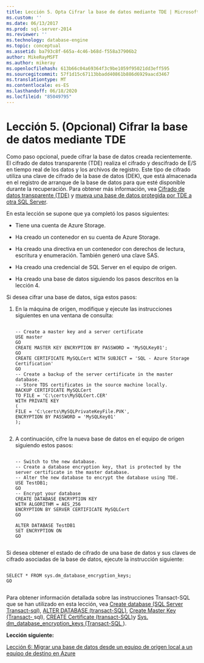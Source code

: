 ```yaml
---
title: Lección 5. Opta Cifrar la base de datos mediante TDE | Microsoft Docs
ms.custom: ''
ms.date: 06/13/2017
ms.prod: sql-server-2014
ms.reviewer: ''
ms.technology: database-engine
ms.topic: conceptual
ms.assetid: ba793c8f-665a-4c46-b68d-f558a37906b2
author: MikeRayMSFT
ms.author: mikeray
ms.openlocfilehash: 613b66c04a69364f3c9be1059f95021dd3eff595
ms.sourcegitcommit: 57f1d15c67113bbadd40861b886d6929aacd3467
ms.translationtype: MT
ms.contentlocale: es-ES
ms.lasthandoff: 06/18/2020
ms.locfileid: "85049795"
---
```

# <a name="lesson-5-optional-encrypt-your-database-using-tde"></a>Lección 5. (Opcional) Cifrar la base de datos mediante TDE
  Como paso opcional, puede cifrar la base de datos creada recientemente. El cifrado de datos transparente (TDE) realiza el cifrado y descifrado de E/S en tiempo real de los datos y los archivos de registro. Este tipo de cifrado utiliza una clave de cifrado de la base de datos (DEK), que está almacenada en el registro de arranque de la base de datos para que esté disponible durante la recuperación. Para obtener más información, vea [Cifrado de datos transparente &#40;TDE&#41;](security/encryption/transparent-data-encryption.md) y [mueva una base de datos protegida por TDE a otra SQL Server](security/encryption/move-a-tde-protected-database-to-another-sql-server.md).  
  
 En esta lección se supone que ya completó los pasos siguientes:  
  
-   Tiene una cuenta de Azure Storage.  
  
-   Ha creado un contenedor en su cuenta de Azure Storage.  
  
-   Ha creado una directiva en un contenedor con derechos de lectura, escritura y enumeración. También generó una clave SAS.  
  
-   Ha creado una credencial de SQL Server en el equipo de origen.  
  
-   Ha creado una base de datos siguiendo los pasos descritos en la lección 4.  
  
 Si desea cifrar una base de datos, siga estos pasos:  
  
1.  En la máquina de origen, modifique y ejecute las instrucciones siguientes en una ventana de consulta:  
  
    ```  
  
    -- Create a master key and a server certificate   
    USE master   
    GO   
    CREATE MASTER KEY ENCRYPTION BY PASSWORD = 'MySQLKey01';   
    GO   
    CREATE CERTIFICATE MySQLCert WITH SUBJECT = 'SQL - Azure Storage Certification'   
    GO   
    -- Create a backup of the server certificate in the master database.   
    -- Store TDS certificates in the source machine locally.   
    BACKUP CERTIFICATE MySQLCert   
    TO FILE = 'C:\certs\MySQLCert.CER'   
    WITH PRIVATE KEY   
    (   
    FILE = 'C:\certs\MySQLPrivateKeyFile.PVK',   
    ENCRYPTION BY PASSWORD = 'MySQLKey01'   
    );  
  
    ```  
  
2.  A continuación, cifre la nueva base de datos en el equipo de origen siguiendo estos pasos:  
  
    ```  
  
    -- Switch to the new database.   
    -- Create a database encryption key, that is protected by the server certificate in the master database.    
    -- Alter the new database to encrypt the database using TDE.   
    USE TestDB1;   
    GO   
    -- Encrypt your database   
    CREATE DATABASE ENCRYPTION KEY   
    WITH ALGORITHM = AES_256   
    ENCRYPTION BY SERVER CERTIFICATE MySQLCert   
    GO   
  
    ALTER DATABASE TestDB1   
    SET ENCRYPTION ON   
    GO  
  
    ```  
  
 Si desea obtener el estado de cifrado de una base de datos y sus claves de cifrado asociadas de la base de datos, ejecute la instrucción siguiente:  
  
```  
  
SELECT * FROM sys.dm_database_encryption_keys;   
GO  
  
```  
  
 Para obtener información detallada sobre las instrucciones Transact-SQL que se han utilizado en esta lección, vea [Create database &#40;SQL Server Transact-sql&#41;](/sql/t-sql/statements/create-database-sql-server-transact-sql), [ALTER DATABASE &#40;transact-SQL&#41;](/sql/t-sql/statements/alter-database-transact-sql), [Create Master Key &#40;Transact- ](/sql/t-sql/statements/create-master-key-transact-sql)sql&#41;, [CREATE Certificate &#40;transact-SQL&#41;](/sql/t-sql/statements/create-certificate-transact-sql)y [Sys. dm_database_encryption_keys &#40;Transact-SQL ](/sql/relational-databases/system-dynamic-management-views/sys-dm-database-encryption-keys-transact-sql)&#41;.  
  
 **Lección siguiente:**  
  
 [Lección 6: Migrar una base de datos desde un equipo de origen local a un equipo de destino en Azure](lesson-5-backup-database-using-file-snapshot-backup.md)  
  
  

